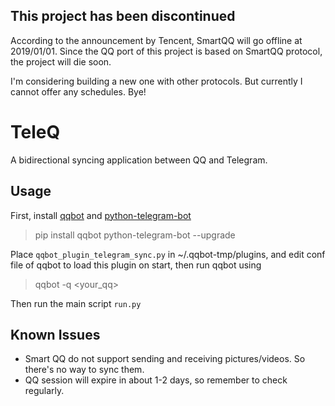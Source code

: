 ## This project has been discontinued

According to the announcement by Tencent, SmartQQ will go offline at 2019/01/01. Since the QQ port of this project is based on SmartQQ protocol, the project will die soon. 

I'm considering building a new one with other protocols. But currently I cannot offer any schedules. Bye!

# TeleQ
A bidirectional syncing application between QQ and Telegram.
## Usage
First, install [qqbot](https://github.com/pandolia/qqbot) and [python-telegram-bot](https://github.com/python-telegram-bot/python-telegram-bot)    
> pip install qqbot python-telegram-bot --upgrade    

Place ```qqbot_plugin_telegram_sync.py``` in ~/.qqbot-tmp/plugins, and edit conf file of qqbot to load this plugin on start, then run qqbot using     
> qqbot -q \<your_qq\>     

Then run the main script ```run.py```
## Known Issues
- Smart QQ do not support sending and receiving pictures/videos. So there's no way to sync them.
- QQ session will expire in about 1-2 days, so remember to check regularly.
